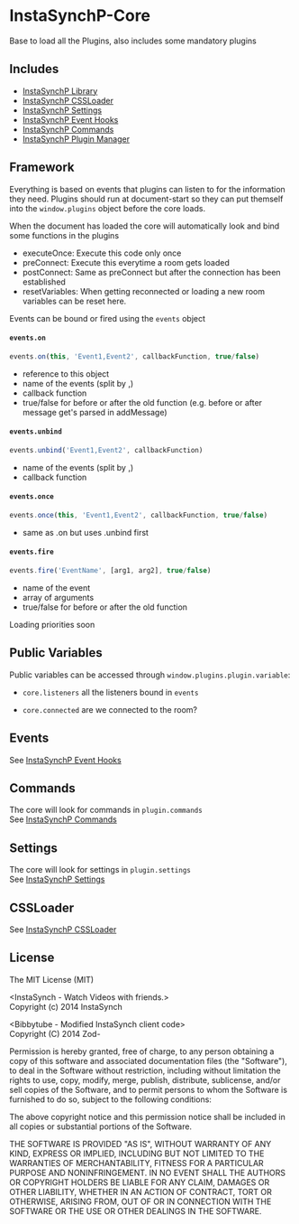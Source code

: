InstaSynchP-Core
================

Base to load all the Plugins, also includes some mandatory plugins

Includes
--------
* [InstaSynchP Library](https://greasyfork.org/de/scripts/5647-instasynchp-library)
* [InstaSynchP CSSLoader](https://greasyfork.org/en/scripts/5718-instasynchp-cssloader)
* [InstaSynchP Settings](https://greasyfork.org/en/scripts/5719-instasynchp-settings)
* [InstaSynchP Event Hooks](https://greasyfork.org/en/scripts/5651-instasynchp-event-hooks)
* [InstaSynchP Commands](https://greasyfork.org/en/scripts/6332-instasynchp-commands)
* [InstaSynchP Plugin Manager](https://greasyfork.org/en/scripts/6573-instasynchp-plugin-manager)

Framework
---------
Everything is based on events that plugins can listen to for the information they need.
Plugins should run at document-start so they can put themself into the `window.plugins` object before the core loads.

When the document has loaded the core will automatically look and bind some functions in the plugins

* executeOnce: Execute this code only once
* preConnect: Execute this everytime a room gets loaded
* postConnect: Same as preConnect but after the connection has been established
* resetVariables: When getting reconnected or loading a new room variables can be reset here.

Events can be bound or fired using the `events` object
#### `events.on`
```javascript
events.on(this, 'Event1,Event2', callbackFunction, true/false)
```
* reference to this object
* name of the events (split by ,)
* callback function
* true/false for before or after the old function (e.g. before or after message get's parsed in addMessage)

#### `events.unbind`
```javascript
events.unbind('Event1,Event2', callbackFunction)
```
* name of the events (split by ,)
* callback function

#### `events.once`
```javascript
events.once(this, 'Event1,Event2', callbackFunction, true/false)
```
* same as .on but uses .unbind first

#### `events.fire`
```javascript
events.fire('EventName', [arg1, arg2], true/false)
```
* name of the event
* array of arguments
* true/false for before or after the old function


Loading priorities soon

Public Variables
---------
Public variables can be accessed through `window.plugins.plugin.variable`:

* `core.listeners` all the listeners bound in `events`

* `core.connected` are we connected to the room?

Events
-----------
See  [InstaSynchP Event Hooks](https://greasyfork.org/en/scripts/5651-instasynchp-event-hooks)

Commands
-----------
The core will look for commands in `plugin.commands`<br>
See  [InstaSynchP Commands](https://greasyfork.org/en/scripts/6332-instasynchp-commands)

Settings
-----------
The core will look for settings in `plugin.settings`<br>
See  [InstaSynchP Settings](https://greasyfork.org/en/scripts/5719-instasynchp-settings)

CSSLoader
-----------
See  [InstaSynchP CSSLoader](https://greasyfork.org/en/scripts/5718-instasynchp-cssloader)

License
-----------
The MIT License (MIT)<br>

&lt;InstaSynch - Watch Videos with friends.&gt;<br>
Copyright (c) 2014 InstaSynch

&lt;Bibbytube - Modified InstaSynch client code&gt;<br>
Copyright (C) 2014  Zod-

Permission is hereby granted, free of charge, to any person obtaining a copy
of this software and associated documentation files (the "Software"), to deal
in the Software without restriction, including without limitation the rights
to use, copy, modify, merge, publish, distribute, sublicense, and/or sell
copies of the Software, and to permit persons to whom the Software is
furnished to do so, subject to the following conditions:

The above copyright notice and this permission notice shall be included in all
copies or substantial portions of the Software.

THE SOFTWARE IS PROVIDED "AS IS", WITHOUT WARRANTY OF ANY KIND, EXPRESS OR
IMPLIED, INCLUDING BUT NOT LIMITED TO THE WARRANTIES OF MERCHANTABILITY,
FITNESS FOR A PARTICULAR PURPOSE AND NONINFRINGEMENT. IN NO EVENT SHALL THE
AUTHORS OR COPYRIGHT HOLDERS BE LIABLE FOR ANY CLAIM, DAMAGES OR OTHER
LIABILITY, WHETHER IN AN ACTION OF CONTRACT, TORT OR OTHERWISE, ARISING FROM,
OUT OF OR IN CONNECTION WITH THE SOFTWARE OR THE USE OR OTHER DEALINGS IN THE
SOFTWARE.
